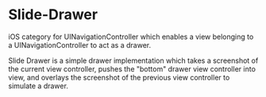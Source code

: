 Slide-Drawer
============

iOS category for UINavigationController which enables a view belonging to a UINavigationController to act as a drawer.

Slide Drawer is a simple drawer implementation which takes a screenshot of the current view controller, pushes the "bottom" drawer view controller into view, and overlays the screenshot of the previous view controller to simulate a drawer.
